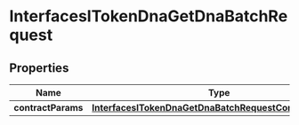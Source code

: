 

# InterfacesITokenDnaGetDnaBatchRequest

## Properties

Name | Type | Description | Notes
------------ | ------------- | ------------- | -------------
**contractParams** | [**InterfacesITokenDnaGetDnaBatchRequestContractParams**](InterfacesITokenDnaGetDnaBatchRequestContractParams.md) |  | 




